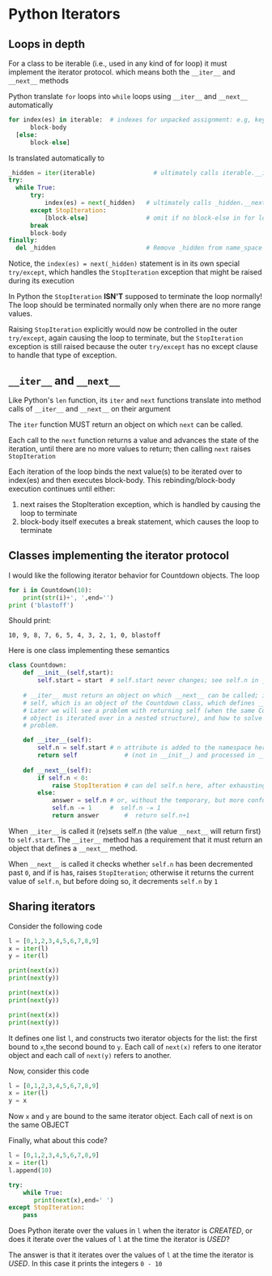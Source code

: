 # Python Iterators

## Loops in depth

For a class to be iterable (i.e., used in any kind of for loop) it must implement the iterator protocol. which means both the `__iter__` and `__next__` methods

Python translate `for` loops into `while` loops using `__iter__` and `__next__` automatically

```Python
for index(es) in iterable:  # indexes for unpacked assignment: e.g, key,value
      block-body
  [else:
      block-else]
```

Is translated automatically to

```Python
_hidden = iter(iterable)                # ultimately calls iterable.__iter__()
try:
  while True:
	  try:
		  index(es) = next(_hidden)   # ultimately calls _hidden.__next__()
	  except StopIteration:
		  [block-else]                # omit if no block-else in for loop
	  break
	  block-body
finally:
  del _hidden                         # Remove _hidden from name_space
```

Notice, the `index(es) = next(_hidden)` statement is in its own special `try/except`, which handles the `StopIteration` exception that might be raised during its execution

In Python the `StopIteration` **ISN'T** supposed to terminate the loop normally! The loop should be terminated normally only when there are no more range values.

Raising `StopIteration` explicitly would now be controlled in the outer `try/except`, again causing the loop to terminate, but the `StopIteration` exception is still raised because the outer `try/except` has no except clause to handle that type of exception.

## `__iter__` and `__next__`

Like Python's `len` function, its `iter` and `next` functions translate into method calls of `__iter__` and `__next__` on their argument

The `iter` function MUST return an object on which `next` can be called.

Each call to the `next` function returns a value and advances the state of the iteration, until there are no more values to return; then calling `next` raises `StopIteration`

Each iteration of the loop binds the next value(s) to be iterated over to index(es) and then executes block-body. This rebinding/block-body execution continues until either:

1) next raises the StopIteration exception, which is handled by causing the loop to terminate
2) block-body itself executes a break statement, which causes the loop to terminate

## Classes implementing the iterator protocol

I would like the following iterator behavior for Countdown objects. The loop

```Python
for i in Countdown(10):
    print(str(i)+', ',end='')
print ('blastoff')
```

Should print: 

```
10, 9, 8, 7, 6, 5, 4, 3, 2, 1, 0, blastoff
```

Here is one class implementing these semantics

```Python
class Countdown:
    def __init__(self,start):
        self.start = start	# self.start never changes; see self.n in __iter__
    
    # __iter__ must return an object on which __next__ can be called; it returns
    # self, which is an object of the Countdown class, which defines __next__.
    # Later we will see a problem with returning self (when the same Countdown
    # object is iterated over in a nested structure), and how to solve that
    # problem. 

    def __iter__(self):
        self.n = self.start	# n attribute is added to the namespace here 
        return self             # (not in __init__) and processed in __next__
    
    def __next__(self):
        if self.n < 0:
            raise StopIteration # can del self.n here, after exhausting iterator
        else:
            answer = self.n	# or, without the temporary, but more confusing
            self.n -= 1		#  self.n -= 1
            return answer       #  return self.n+1
```

When `__iter__` is called it (re)sets self.n (the value `__next__` will return first) to `self.start`. The `__iter__` method has a requirement that it must return an object that defines a `__next__` method.

When `__next__` is called it checks whether `self.n` has been decremented past `0`, and if is has, raises `StopIteration`; otherwise it returns the current value of `self.n`, but before doing so, it decrements `self.n` by `1`

## Sharing iterators

Consider the following code

```Python
l = [0,1,2,3,4,5,6,7,8,9]
x = iter(l)
y = iter(l)

print(next(x))
print(next(y))

print(next(x))
print(next(y))

print(next(x))
print(next(y))
```

It defines one list `l`, and constructs two iterator objects for the list: the first bound to `x`,the second bound to `y`. Each call of `next(x)` refers to one iterator object and each call of `next(y)` refers to another. 

Now, consider this code

```Python
l = [0,1,2,3,4,5,6,7,8,9]
x = iter(l)
y = x
```

Now `x` and `y` are bound to the same iterator object. Each call of next is on the same OBJECT

Finally, what about this code?

```Python
l = [0,1,2,3,4,5,6,7,8,9]
x = iter(l)
l.append(10)

try:
    while True:
       print(next(x),end=' ')
except StopIteration:
    pass
```

Does Python iterate over the values in `l` when the iterator is *CREATED*, or does it iterate over the values of `l` at the time the iterator is *USED*?

The answer is that it iterates over the values of `l` at the time the iterator is *USED*. In this case it prints the integers `0 - 10`


